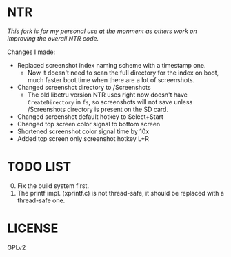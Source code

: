 # NTR

*This fork is for my personal use at the monment as others work on improving the overall NTR code.*

Changes I made:
- Replaced screenshot index naming scheme with a timestamp one.
	- Now it doesn't need to scan the full directory for the index on boot, much faster boot time when there are a lot of screenshots.
- Changed screenshot directory to /Screenshots
	- The old libctru version NTR uses right now doesn't have `CreateDirectory` in `fs`, so screenshots will not save unless /Screenshots directory is present on the SD card.
- Changed screenshot default hotkey to Select+Start
- Changed top screen color signal to bottom screen
- Shortened screenshot color signal time by 10x
- Added top screen only screenshot hotkey L+R

# TODO LIST

0. Fix the build system first.
1. The printf impl. (xprintf.c) is not thread-safe, it should be replaced with a thread-safe one.

# LICENSE 

GPLv2
